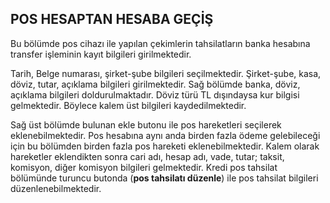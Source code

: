 ## POS HESAPTAN HESABA GEÇİŞ
Bu bölümde pos cihazı ile yapılan çekimlerin tahsilatların banka hesabına transfer işleminin kayıt bilgileri girilmektedir.

Tarih, Belge numarası, şirket-şube bilgileri seçilmektedir. Şirket-şube, kasa, döviz, tutar, açıklama bilgileri girilmektedir. Sağ bölümde banka, döviz, açıklama bilgileri doldurulmaktadır. Döviz türü TL dışındaysa kur bilgisi gelmektedir. Böylece kalem üst bilgileri kaydedilmektedir.

Sağ üst bölümde bulunan ekle butonu ile pos hareketleri seçilerek eklenebilmektedir. Pos hesabına aynı anda birden fazla ödeme gelebileceği için bu bölümden birden fazla pos hareketi eklenebilmektedir. Kalem olarak hareketler eklendikten sonra cari adı, hesap adı, vade, tutar; taksit, komisyon, diğer komisyon bilgileri gelmektedir. Kredi pos tahsilat bölümünde turuncu butonda (**pos tahsilatı düzenle**) ile pos tahsilat bilgileri düzenlenebilmektedir. 
